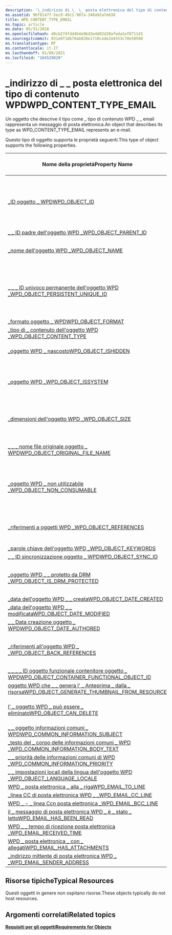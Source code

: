 ```yaml
---
description: '\_indirizzo di \_ \_ posta elettronica del tipo di contenuto WPD'
ms.assetid: 96f81477-5ec9-49c1-987a-348a92a7e638
title: WPD_CONTENT_TYPE_EMAIL
ms.topic: article
ms.date: 05/31/2018
ms.openlocfilehash: d0cb274fdd4b4e9bd3e4d02d20afeda1ef871143
ms.sourcegitcommit: 831e8f3db78ab820e1710cede244553c70e50500
ms.translationtype: MT
ms.contentlocale: it-IT
ms.lasthandoff: 01/08/2021
ms.locfileid: "104529820"
---
```

# <a name="wpd_content_type_email"></a><span data-ttu-id="e8a72-103">\_indirizzo di \_ \_ posta elettronica del tipo di contenuto WPD</span><span class="sxs-lookup"><span data-stu-id="e8a72-103">WPD\_CONTENT\_TYPE\_EMAIL</span></span>

<span data-ttu-id="e8a72-104">Un oggetto che descrive il tipo come \_ tipo di contenuto WPD \_ \_ email rappresenta un messaggio di posta elettronica.</span><span class="sxs-lookup"><span data-stu-id="e8a72-104">An object that describes its type as WPD\_CONTENT\_TYPE\_EMAIL represents an e-mail.</span></span>

<span data-ttu-id="e8a72-105">Questo tipo di oggetto supporta le proprietà seguenti.</span><span class="sxs-lookup"><span data-stu-id="e8a72-105">This type of object supports the following properties.</span></span>



| <span data-ttu-id="e8a72-106">Nome della proprietà</span><span class="sxs-lookup"><span data-stu-id="e8a72-106">Property Name</span></span>                                                                                                         | <span data-ttu-id="e8a72-107">Obbligatorio o facoltativo</span><span class="sxs-lookup"><span data-stu-id="e8a72-107">Required or Optional</span></span>                                                           |
|-----------------------------------------------------------------------------------------------------------------------|--------------------------------------------------------------------------------|
| [<span data-ttu-id="e8a72-108">\_ID oggetto \_ WPD</span><span class="sxs-lookup"><span data-stu-id="e8a72-108">WPD\_OBJECT\_ID</span></span>](object-properties.md)                                                                | <span data-ttu-id="e8a72-109">Obbligatorio, di sola lettura.</span><span class="sxs-lookup"><span data-stu-id="e8a72-109">Required, read-only.</span></span> <span data-ttu-id="e8a72-110">Un client non può impostare questa proprietà, anche in fase di creazione.</span><span class="sxs-lookup"><span data-stu-id="e8a72-110">A client cannot set this property, even at creation time.</span></span> |
| [<span data-ttu-id="e8a72-111">\_ \_ ID padre dell'oggetto WPD \_</span><span class="sxs-lookup"><span data-stu-id="e8a72-111">WPD\_OBJECT\_PARENT\_ID</span></span>](object-properties.md)                                                 | <span data-ttu-id="e8a72-112">Obbligatorio.</span><span class="sxs-lookup"><span data-stu-id="e8a72-112">Required.</span></span>                                                                      |
| [<span data-ttu-id="e8a72-113">\_nome dell'oggetto WPD \_</span><span class="sxs-lookup"><span data-stu-id="e8a72-113">WPD\_OBJECT\_NAME</span></span>](object-properties.md)                                                            | <span data-ttu-id="e8a72-114">Obbligatorio se l'oggetto rappresenta un file.</span><span class="sxs-lookup"><span data-stu-id="e8a72-114">Required if the object represents a file.</span></span>                                      |
| [<span data-ttu-id="e8a72-115">\_ \_ \_ ID univoco permanente dell'oggetto WPD \_</span><span class="sxs-lookup"><span data-stu-id="e8a72-115">WPD\_OBJECT\_PERSISTENT\_UNIQUE\_ID</span></span>](object-properties.md)                          | <span data-ttu-id="e8a72-116">Obbligatorio, di sola lettura.</span><span class="sxs-lookup"><span data-stu-id="e8a72-116">Required, read-only.</span></span> <span data-ttu-id="e8a72-117">Un client non può impostare questa proprietà, anche in fase di creazione.</span><span class="sxs-lookup"><span data-stu-id="e8a72-117">A client cannot set this property, even at creation time.</span></span> |
| [<span data-ttu-id="e8a72-118">\_formato oggetto \_ WPD</span><span class="sxs-lookup"><span data-stu-id="e8a72-118">WPD\_OBJECT\_FORMAT</span></span>](object-properties.md)                                                        | <span data-ttu-id="e8a72-119">Obbligatorio.</span><span class="sxs-lookup"><span data-stu-id="e8a72-119">Required.</span></span>                                                                      |
| [<span data-ttu-id="e8a72-120">\_tipo di \_ contenuto dell'oggetto WPD \_</span><span class="sxs-lookup"><span data-stu-id="e8a72-120">WPD\_OBJECT\_CONTENT\_TYPE</span></span>](object-properties.md)                                           | <span data-ttu-id="e8a72-121">Obbligatorio.</span><span class="sxs-lookup"><span data-stu-id="e8a72-121">Required.</span></span>                                                                      |
| [<span data-ttu-id="e8a72-122">\_oggetto WPD \_ nascosto</span><span class="sxs-lookup"><span data-stu-id="e8a72-122">WPD\_OBJECT\_ISHIDDEN</span></span>](object-properties.md)                                                    | <span data-ttu-id="e8a72-123">Obbligatorio se l'oggetto è nascosto.</span><span class="sxs-lookup"><span data-stu-id="e8a72-123">Required if the object is hidden.</span></span>                                              |
| [<span data-ttu-id="e8a72-124">\_oggetto WPD \_</span><span class="sxs-lookup"><span data-stu-id="e8a72-124">WPD\_OBJECT\_ISSYSTEM</span></span>](object-properties.md)                                                    | <span data-ttu-id="e8a72-125">Obbligatorio se l'oggetto è un oggetto di sistema (rappresenta un file di sistema).</span><span class="sxs-lookup"><span data-stu-id="e8a72-125">Required if the object is a system object (represents a system file).</span></span>          |
| [<span data-ttu-id="e8a72-126">\_dimensioni dell'oggetto WPD \_</span><span class="sxs-lookup"><span data-stu-id="e8a72-126">WPD\_OBJECT\_SIZE</span></span>](object-properties.md)                                                            | <span data-ttu-id="e8a72-127">Obbligatorio se l'oggetto ha almeno una risorsa.</span><span class="sxs-lookup"><span data-stu-id="e8a72-127">Required if the object has at least one resource.</span></span>                              |
| [<span data-ttu-id="e8a72-128">\_ \_ \_ nome file originale oggetto \_ WPD</span><span class="sxs-lookup"><span data-stu-id="e8a72-128">WPD\_OBJECT\_ORIGINAL\_FILE\_NAME</span></span>](object-properties.md)                              | <span data-ttu-id="e8a72-129">Obbligatorio se l'oggetto rappresenta un file.</span><span class="sxs-lookup"><span data-stu-id="e8a72-129">Required if the object represents a file.</span></span>                                      |
| [<span data-ttu-id="e8a72-130">\_oggetto WPD \_ non utilizzabile \_</span><span class="sxs-lookup"><span data-stu-id="e8a72-130">WPD\_OBJECT\_NON\_CONSUMABLE</span></span>](object-properties.md)                                       | <span data-ttu-id="e8a72-131">Consigliato se l'oggetto non è destinato all'utilizzo da parte del dispositivo.</span><span class="sxs-lookup"><span data-stu-id="e8a72-131">Recommended if the object is not meant for consumption by the device.</span></span>          |
| [<span data-ttu-id="e8a72-132">\_riferimenti a oggetti WPD \_</span><span class="sxs-lookup"><span data-stu-id="e8a72-132">WPD\_OBJECT\_REFERENCES</span></span>](object-properties.md)                                                | <span data-ttu-id="e8a72-133">Obbligatorio se l'oggetto contiene riferimenti ad altri oggetti.</span><span class="sxs-lookup"><span data-stu-id="e8a72-133">Required if the object has references to other objects.</span></span>                        |
| [<span data-ttu-id="e8a72-134">\_parole chiave dell'oggetto WPD \_</span><span class="sxs-lookup"><span data-stu-id="e8a72-134">WPD\_OBJECT\_KEYWORDS</span></span>](object-properties.md)                                                    | <span data-ttu-id="e8a72-135">facoltativo.</span><span class="sxs-lookup"><span data-stu-id="e8a72-135">Optional.</span></span>                                                                      |
| [<span data-ttu-id="e8a72-136">\_ \_ ID sincronizzazione oggetto \_ WPD</span><span class="sxs-lookup"><span data-stu-id="e8a72-136">WPD\_OBJECT\_SYNC\_ID</span></span>](object-properties.md)                                                     | <span data-ttu-id="e8a72-137">facoltativo.</span><span class="sxs-lookup"><span data-stu-id="e8a72-137">Optional.</span></span>                                                                      |
| [<span data-ttu-id="e8a72-138">\_oggetto WPD \_ \_ protetto da DRM \_</span><span class="sxs-lookup"><span data-stu-id="e8a72-138">WPD\_OBJECT\_IS\_DRM\_PROTECTED</span></span>](object-properties.md)                                  | <span data-ttu-id="e8a72-139">Obbligatorio se l'oggetto è protetto dalla tecnologia DRM.</span><span class="sxs-lookup"><span data-stu-id="e8a72-139">Required if the object is protected by DRM technology.</span></span>                         |
| [<span data-ttu-id="e8a72-140">\_data dell'oggetto WPD \_ \_ creata</span><span class="sxs-lookup"><span data-stu-id="e8a72-140">WPD\_OBJECT\_DATE\_CREATED</span></span>](object-properties.md)                                           | <span data-ttu-id="e8a72-141">facoltativo.</span><span class="sxs-lookup"><span data-stu-id="e8a72-141">Optional.</span></span>                                                                      |
| [<span data-ttu-id="e8a72-142">\_data dell'oggetto WPD \_ \_ modificata</span><span class="sxs-lookup"><span data-stu-id="e8a72-142">WPD\_OBJECT\_DATE\_MODIFIED</span></span>](object-properties.md)                                         | <span data-ttu-id="e8a72-143">Consigliato.</span><span class="sxs-lookup"><span data-stu-id="e8a72-143">Recommended.</span></span>                                                                   |
| [<span data-ttu-id="e8a72-144">\_ \_ Data creazione oggetto \_ WPD</span><span class="sxs-lookup"><span data-stu-id="e8a72-144">WPD\_OBJECT\_DATE\_AUTHORED</span></span>](object-properties.md)                                         | <span data-ttu-id="e8a72-145">facoltativo.</span><span class="sxs-lookup"><span data-stu-id="e8a72-145">Optional.</span></span>                                                                      |
| [<span data-ttu-id="e8a72-146">\_riferimenti all'oggetto WPD \_ \_</span><span class="sxs-lookup"><span data-stu-id="e8a72-146">WPD\_OBJECT\_BACK\_REFERENCES</span></span>](object-properties.md)                                                                | <span data-ttu-id="e8a72-147">Consigliato se un altro oggetto fa riferimento all'oggetto.</span><span class="sxs-lookup"><span data-stu-id="e8a72-147">Recommended if the object is referenced by another object.</span></span>                     |
| [<span data-ttu-id="e8a72-148">\_ \_ \_ \_ ID oggetto funzionale contenitore oggetto \_ WPD</span><span class="sxs-lookup"><span data-stu-id="e8a72-148">WPD\_OBJECT\_CONTAINER\_FUNCTIONAL\_OBJECT\_ID</span></span>](object-properties.md)     | <span data-ttu-id="e8a72-149">facoltativo.</span><span class="sxs-lookup"><span data-stu-id="e8a72-149">Optional.</span></span>                                                                      |
| [<span data-ttu-id="e8a72-150">oggetto WPD che \_ \_ genera l' \_ Anteprima \_ dalla \_ risorsa</span><span class="sxs-lookup"><span data-stu-id="e8a72-150">WPD\_OBJECT\_GENERATE\_THUMBNAIL\_FROM\_RESOURCE</span></span>](object-properties.md) | <span data-ttu-id="e8a72-151">facoltativo.</span><span class="sxs-lookup"><span data-stu-id="e8a72-151">Optional.</span></span>                                                                      |
| [<span data-ttu-id="e8a72-152">l' \_ oggetto WPD \_ può essere \_ eliminato</span><span class="sxs-lookup"><span data-stu-id="e8a72-152">WPD\_OBJECT\_CAN\_DELETE</span></span>](object-properties.md)                                                                     | <span data-ttu-id="e8a72-153">Obbligatorio se l'oggetto non può essere eliminato.</span><span class="sxs-lookup"><span data-stu-id="e8a72-153">Required if the object cannot be deleted.</span></span>                                      |
| [<span data-ttu-id="e8a72-154">\_ \_ oggetto informazioni comuni \_ WPD</span><span class="sxs-lookup"><span data-stu-id="e8a72-154">WPD\_COMMON\_INFORMATION\_SUBJECT</span></span>](object-properties.md)                                                            | <span data-ttu-id="e8a72-155">Obbligatorio.</span><span class="sxs-lookup"><span data-stu-id="e8a72-155">Required.</span></span>                                                                      |
| [<span data-ttu-id="e8a72-156">\_testo del \_ corpo delle informazioni comuni \_ WPD \_</span><span class="sxs-lookup"><span data-stu-id="e8a72-156">WPD\_COMMON\_INFORMATION\_BODY\_TEXT</span></span>](object-properties.md)                                                         | <span data-ttu-id="e8a72-157">Consigliato.</span><span class="sxs-lookup"><span data-stu-id="e8a72-157">Recommended.</span></span>                                                                   |
| [<span data-ttu-id="e8a72-158">\_ \_ priorità delle informazioni comuni di WPD \_</span><span class="sxs-lookup"><span data-stu-id="e8a72-158">WPD\_COMMON\_INFORMATION\_PRIORITY</span></span>](object-properties.md)                                                           | <span data-ttu-id="e8a72-159">Consigliato.</span><span class="sxs-lookup"><span data-stu-id="e8a72-159">Recommended.</span></span>                                                                   |
| [<span data-ttu-id="e8a72-160">\_ \_ impostazioni locali della lingua dell'oggetto WPD \_</span><span class="sxs-lookup"><span data-stu-id="e8a72-160">WPD\_OBJECT\_LANGUAGE\_LOCALE</span></span>](object-properties.md)                                                                | <span data-ttu-id="e8a72-161">facoltativo.</span><span class="sxs-lookup"><span data-stu-id="e8a72-161">Optional.</span></span>                                                                      |
| [<span data-ttu-id="e8a72-162">WPD \_ posta elettronica \_ alla \_ riga</span><span class="sxs-lookup"><span data-stu-id="e8a72-162">WPD\_EMAIL\_TO\_LINE</span></span>](email-properties.md)                                                        | <span data-ttu-id="e8a72-163">Obbligatorio.</span><span class="sxs-lookup"><span data-stu-id="e8a72-163">Required.</span></span>                                                                      |
| [<span data-ttu-id="e8a72-164">\_linea CC di posta elettronica WPD \_ \_</span><span class="sxs-lookup"><span data-stu-id="e8a72-164">WPD\_EMAIL\_CC\_LINE</span></span>](email-properties.md)                                                        | <span data-ttu-id="e8a72-165">facoltativo.</span><span class="sxs-lookup"><span data-stu-id="e8a72-165">Optional.</span></span>                                                                      |
| [<span data-ttu-id="e8a72-166">WPD \_ - \_ linea Ccn posta elettronica \_</span><span class="sxs-lookup"><span data-stu-id="e8a72-166">WPD\_EMAIL\_BCC\_LINE</span></span>](email-properties.md)                                                      | <span data-ttu-id="e8a72-167">facoltativo.</span><span class="sxs-lookup"><span data-stu-id="e8a72-167">Optional.</span></span>                                                                      |
| [<span data-ttu-id="e8a72-168">il \_ messaggio di posta elettronica WPD \_ è \_ stato \_ letto</span><span class="sxs-lookup"><span data-stu-id="e8a72-168">WPD\_EMAIL\_HAS\_BEEN\_READ</span></span>](email-properties.md)                                           | <span data-ttu-id="e8a72-169">facoltativo.</span><span class="sxs-lookup"><span data-stu-id="e8a72-169">Optional.</span></span>                                                                      |
| [<span data-ttu-id="e8a72-170">WPD \_ \_ tempo di ricezione posta elettronica \_</span><span class="sxs-lookup"><span data-stu-id="e8a72-170">WPD\_EMAIL\_RECEIVED\_TIME</span></span>](email-properties.md)                                            | <span data-ttu-id="e8a72-171">facoltativo.</span><span class="sxs-lookup"><span data-stu-id="e8a72-171">Optional.</span></span>                                                                      |
| [<span data-ttu-id="e8a72-172">WPD \_ posta elettronica \_ con \_ allegati</span><span class="sxs-lookup"><span data-stu-id="e8a72-172">WPD\_EMAIL\_HAS\_ATTACHMENTS</span></span>](email-properties.md)                                        | <span data-ttu-id="e8a72-173">facoltativo.</span><span class="sxs-lookup"><span data-stu-id="e8a72-173">Optional.</span></span>                                                                      |
| [<span data-ttu-id="e8a72-174">\_indirizzo mittente di posta elettronica WPD \_ \_</span><span class="sxs-lookup"><span data-stu-id="e8a72-174">WPD\_EMAIL\_SENDER\_ADDRESS</span></span>](email-properties.md)                                          | <span data-ttu-id="e8a72-175">Obbligatorio.</span><span class="sxs-lookup"><span data-stu-id="e8a72-175">Required.</span></span>                                                                      |



 

## <a name="typical-resources"></a><span data-ttu-id="e8a72-176">Risorse tipiche</span><span class="sxs-lookup"><span data-stu-id="e8a72-176">Typical Resources</span></span>

<span data-ttu-id="e8a72-177">Questi oggetti in genere non ospitano risorse.</span><span class="sxs-lookup"><span data-stu-id="e8a72-177">These objects typically do not host resources.</span></span>

## <a name="related-topics"></a><span data-ttu-id="e8a72-178">Argomenti correlati</span><span class="sxs-lookup"><span data-stu-id="e8a72-178">Related topics</span></span>

<dl> <dt>

[<span data-ttu-id="e8a72-179">**Requisiti per gli oggetti**</span><span class="sxs-lookup"><span data-stu-id="e8a72-179">**Requirements for Objects**</span></span>](requirements-for-objects.md)
</dt> </dl>

 

 



